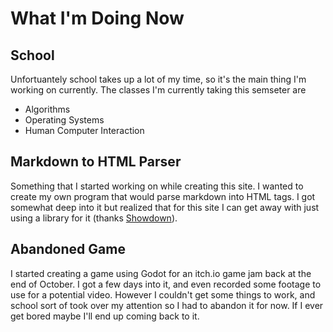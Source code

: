 # What I'm Doing Now

## School
Unfortuantely school takes up a lot of my time, so it's the main thing I'm working on currently. The classes I'm currently taking this semseter are
- Algorithms
- Operating Systems
- Human Computer Interaction

## Markdown to HTML Parser
Something that I started working on while creating this site. I wanted to create my own program that would parse markdown into HTML tags. I got somewhat deep into it but realized that for this site I can get away with just using a library for it (thanks [Showdown](https://github.com/showdownjs/showdown)).

## Abandoned Game
I started creating a game using Godot for an itch.io game jam back at the end of October. I got a few days into it, and even recorded some footage to use for a potential video. However I couldn't get some things to work, and school sort of took over my attention so I had to abandon it for now. If I ever get bored maybe I'll end up coming back to it.